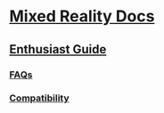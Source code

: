 # [Mixed Reality Docs](index.md)
## [Enthusiast Guide](enthusiast-guide.md)
### [FAQs](before_you_buy_-_faqs.md)
### [Compatibility](check_your_compatibility.md)